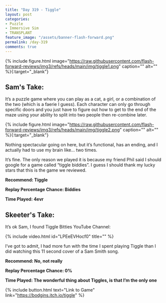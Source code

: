 ```yaml
---
title: "Day 319 - Tiggle"
layout: post
categories:
- Puzzle
- Immersive Sim
- TRANSPLANT
feature_image: "/assets/banner-flash-forward.png"
permalink: /day-319
comments: true
---
```


{% include figure.html image="https://raw.githubusercontent.com/flash-forward-reviews/img3/refs/heads/main/img/tiggle1.png" caption="" alt="" %}{:target="_blank"}
 
## Sam's Take:

It’s a puzzle game where you can play as a cat, a girl, or a combination of the two (which is a faerie I guess). Each character can only go through specific doors and you just have to figure out how to get to the end of the maze using your ability to split into two people then re-combine later.

{% include figure.html image="https://raw.githubusercontent.com/flash-forward-reviews/img3/refs/heads/main/img/tiggle2.png" caption="" alt="" %}{:target="_blank"}

Nothing spectacular going on here, but it’s functional, has an ending, and I actually had to use my brain like... two times.

It’s fine. The only reason we played it is because my friend Phil said I should google for a game called “tiggle biddies”. I guess I should thank my lucky stars that this is the game we reviewed.

**Recommend: Tiggle**

**Replay Percentage Chance: Biddies**

**Time Played: 4evr**

## Skeeter's Take:

It’s ok Sam, I found Tiggle Bitties YouTube Channel:

{% include video.html id="LPEeEVHocf0" title="" %}

I’ve got to admit, I had more fun with the time I spent playing Tiggle than I did watching this 11 second cover of a Sam Smith song.

**Recommend: No, not really**

**Replay Percentage Chance: 0%**

**Time Played: The wonderful thing about Tiggles, is that I’m the only one**

{% include button.html text="Link to Game" link="https://bodgins.itch.io/tiggle" %}